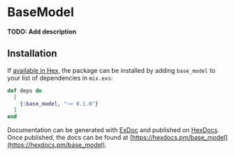 # BaseModel

**TODO: Add description**

## Installation

If [available in Hex](https://hex.pm/docs/publish), the package can be installed
by adding `base_model` to your list of dependencies in `mix.exs`:

```elixir
def deps do
  [
    {:base_model, "~> 0.1.0"}
  ]
end
```

Documentation can be generated with [ExDoc](https://github.com/elixir-lang/ex_doc)
and published on [HexDocs](https://hexdocs.pm). Once published, the docs can
be found at [https://hexdocs.pm/base_model](https://hexdocs.pm/base_model).


